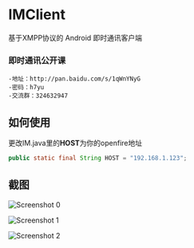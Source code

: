 IMClient
=========

基于XMPP协议的 Android 即时通讯客户端


### 即时通讯公开课
    -地址：http://pan.baidu.com/s/1qWnYNyG
    -密码：h7yu
    -交流群：324632947


## 如何使用

更改IM.java里的**HOST**为你的openfire地址
```java
public static final String HOST = "192.168.1.123";
```

## 截图
![Screenshot 0](https://raw.githubusercontent.com/jersuen/IMClient/master/Screenshots/00.png)

![Screenshot 1](https://raw.githubusercontent.com/jersuen/IMClient/master/Screenshots/01.png)

![Screenshot 2](https://raw.githubusercontent.com/jersuen/IMClient/master/Screenshots/02.png)
